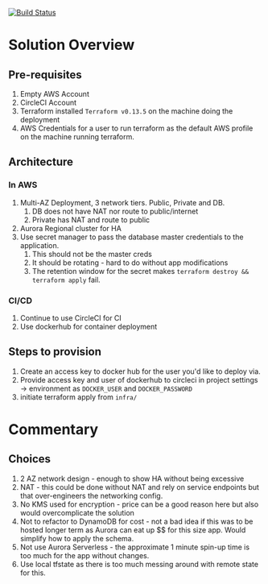 [![Build Status][circleci-badge]][circleci]

[circleci-badge]: https://circleci.com/gh/quintok/TechChallengeApp.svg?style=shield&circle-token=8dfd03c6c2a5dc5555e2f1a84c36e33bc58ad0aa
[circleci]: https://circleci.com/gh/quintok/TechChallengeApp
# Solution Overview

## Pre-requisites
1. Empty AWS Account
2. CircleCI Account
3. Terraform installed `Terraform v0.13.5` on the machine doing the deployment
4. AWS Credentials for a user to run terraform as the default AWS profile on the machine running terraform.

## Architecture
### In AWS
1. Multi-AZ Deployment, 3 network tiers.  Public, Private and DB.
   1. DB does not have NAT nor route to public/internet 
   2. Private has NAT and route to public
2. Aurora Regional cluster for HA
3. Use secret manager to pass the database master credentials to the application.
   1. This should not be the master creds
   2. It should be rotating - hard to do without app modifications
   3. The retention window for the secret makes `terraform destroy && terraform apply` fail.

### CI/CD
1. Continue to use CircleCI for CI
2. Use dockerhub for container deployment

## Steps to provision
1. Create an access key to docker hub for the user you'd like to deploy via.
2. Provide access key and user of dockerhub to circleci in project settings -> environment as `DOCKER_USER` and `DOCKER_PASSWORD`
3. initiate terraform apply from `infra/`

# Commentary
## Choices
1. 2 AZ network design - enough to show HA without being excessive
2. NAT - this could be done without NAT and rely on service endpoints but that over-engineers the networking config.
3. No KMS used for encryption - price can be a good reason here but also would overcomplicate the solution
4. Not to refactor to DynamoDB for cost - not a bad idea if this was to be hosted longer term as Aurora can eat up $$ for this size app.  Would simplify how to apply the schema.
5. Not use Aurora Serverless - the approximate 1 minute spin-up time is too much for the app without changes.
6. Use local tfstate as there is too much messing around with remote state for this.